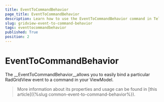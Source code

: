 ```yaml
---
title: EventToCommandBehavior
page_title: EventToCommandBehavior
description: Learn how to use the EventToCommandBehavior command in Telerik's {{ site.framework_name }} Datagrid to allow your events to fire and your code to respond accordingly.
slug: gridview-event-to-command-behavior
tags: eventtocommandbehavior
published: True
position: 2
---
```


# EventToCommandBehavior

The __EventToCommandBehavior__allows you to easily bind a particular RadGridView event to a command in your ViewModel.
        
>More information about its properties and usage can be found in [this article]({%slug common-event-to-command-behavior%}).
